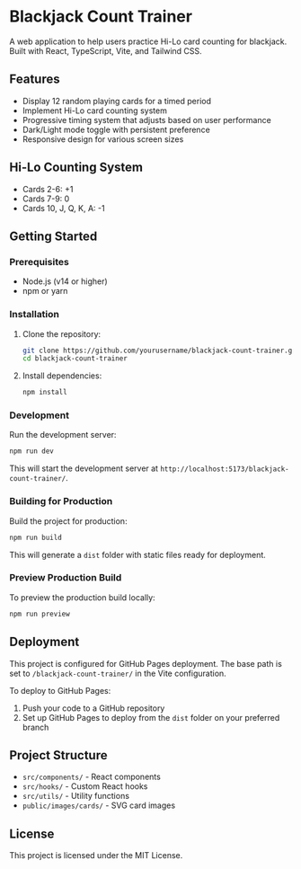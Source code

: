 # Blackjack Count Trainer

A web application to help users practice Hi-Lo card counting for blackjack. Built with React, TypeScript, Vite, and Tailwind CSS.

## Features

- Display 12 random playing cards for a timed period
- Implement Hi-Lo card counting system
- Progressive timing system that adjusts based on user performance
- Dark/Light mode toggle with persistent preference
- Responsive design for various screen sizes

## Hi-Lo Counting System

- Cards 2-6: +1
- Cards 7-9: 0
- Cards 10, J, Q, K, A: -1

## Getting Started

### Prerequisites

- Node.js (v14 or higher)
- npm or yarn

### Installation

1. Clone the repository:
   ```bash
   git clone https://github.com/yourusername/blackjack-count-trainer.git
   cd blackjack-count-trainer
   ```

2. Install dependencies:
   ```bash
   npm install
   ```

### Development

Run the development server:
```bash
npm run dev
```

This will start the development server at `http://localhost:5173/blackjack-count-trainer/`.

### Building for Production

Build the project for production:
```bash
npm run build
```

This will generate a `dist` folder with static files ready for deployment.

### Preview Production Build

To preview the production build locally:
```bash
npm run preview
```

## Deployment

This project is configured for GitHub Pages deployment. The base path is set to `/blackjack-count-trainer/` in the Vite configuration.

To deploy to GitHub Pages:

1. Push your code to a GitHub repository
2. Set up GitHub Pages to deploy from the `dist` folder on your preferred branch

## Project Structure

- `src/components/` - React components
- `src/hooks/` - Custom React hooks
- `src/utils/` - Utility functions
- `public/images/cards/` - SVG card images

## License

This project is licensed under the MIT License.
